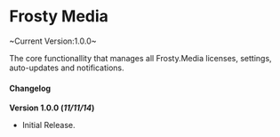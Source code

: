 Frosty Media
============

~Current Version:1.0.0~

The core functionallity that manages all Frosty.Media licenses, settings, auto-updates and notifications.

#### Changelog

**Version 1.0.0 (*11/11/14*)**
* Initial Release.